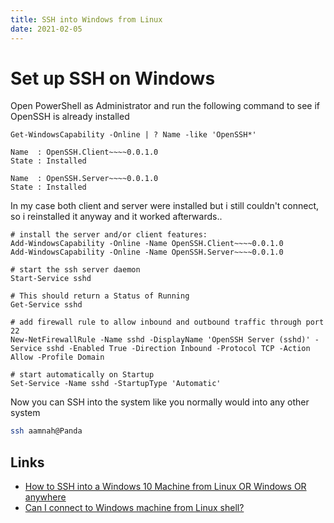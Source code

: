 ```yaml
---
title: SSH into Windows from Linux
date: 2021-02-05
---
```


# Set up SSH on Windows

Open PowerShell as Administrator and run the following command to see if OpenSSH is already installed

```
Get-WindowsCapability -Online | ? Name -like 'OpenSSH*'
```

```
Name  : OpenSSH.Client~~~~0.0.1.0
State : Installed

Name  : OpenSSH.Server~~~~0.0.1.0
State : Installed
```

In my case both client and server were installed but i still couldn't connect, so i reinstalled it anyway and it worked afterwards..

```
# install the server and/or client features:
Add-WindowsCapability -Online -Name OpenSSH.Client~~~~0.0.1.0
Add-WindowsCapability -Online -Name OpenSSH.Server~~~~0.0.1.0

# start the ssh server daemon
Start-Service sshd

# This should return a Status of Running
Get-Service sshd

# add firewall rule to allow inbound and outbound traffic through port 22
New-NetFirewallRule -Name sshd -DisplayName 'OpenSSH Server (sshd)' -Service sshd -Enabled True -Direction Inbound -Protocol TCP -Action Allow -Profile Domain

# start automatically on Startup
Set-Service -Name sshd -StartupType 'Automatic'
```

Now you can SSH into the system like you normally would into any other system

```bash
ssh aamnah@Panda
```

Links
---

- [How to SSH into a Windows 10 Machine from Linux OR Windows OR anywhere](https://www.hanselman.com/blog/how-to-ssh-into-a-windows-10-machine-from-linux-or-windows-or-anywhere)
- [Can I connect to Windows machine from Linux shell?](https://unix.stackexchange.com/a/427739)